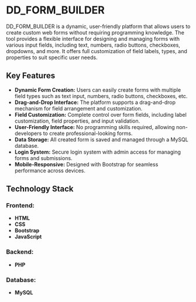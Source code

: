 # DD_FORM_BUILDER
DD_FORM_BUILDER is a dynamic, user-friendly platform that allows users to create custom web forms without requiring programming knowledge. The tool provides a flexible interface for designing and managing forms with various input fields, including text, numbers, radio buttons, checkboxes, dropdowns, and more. It offers full customization of field labels, types, and properties to suit specific user needs.

## Key Features
- **Dynamic Form Creation:** Users can easily create forms with multiple field types such as text input, numbers, radio buttons, checkboxes, etc.
- **Drag-and-Drop Interface:** The platform supports a drag-and-drop mechanism for field arrangement and customization.
- **Field Customization:** Complete control over form fields, including label customization, field properties, and input validation.
- **User-Friendly Interface:** No programming skills required, allowing non-developers to create professional-looking forms.
- **Data Storage:** All created form is saved and managed through a MySQL database.
- **Login System:** Secure login system with admin access for managing forms and submissions.
- **Mobile-Responsive:** Designed with Bootstrap for seamless performance across devices.

## Technology Stack
### Frontend:
- **HTML**
- **CSS**
- **Bootstrap**
- **JavaScript**

### Backend:
- **PHP**

### Database:
- **MySQL**